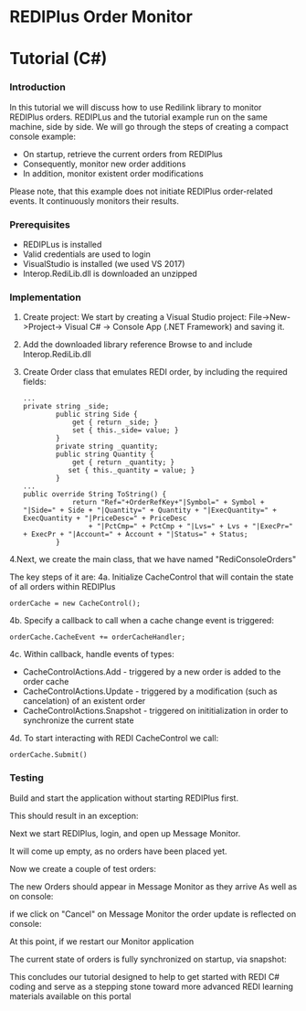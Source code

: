 # REDIPlus Order Monitor
# Tutorial (C#)

### Introduction

In this tutorial we will discuss how to use Redilink library to monitor REDIPlus orders.  REDIPLus and the tutorial example run on the same machine, side by side.  We will go through the steps of creating a compact console example:

* On startup, retrieve the current orders from REDIPlus
* Consequently, monitor new order additions
* In addition, monitor existent order modifications

Please note, that this example does not initiate REDIPlus order-related events.  It continuously monitors their results.

### Prerequisites

* REDIPLus is installed
* Valid credentials are used to login
* VisualStudio is installed (we used VS 2017)
* Interop.RediLib.dll is downloaded an unzipped

### Implementation

1. Create project:
We start by creating a Visual Studio project:
File->New->Project-> Visual C# -> Console App (.NET Framework)
and saving it.

2. Add the downloaded library reference
Browse to and include Interop.RediLib.dll

3. Create Order class that emulates REDI order,
by including the required fields:

    ```
    ...
    private string _side;
            public string Side {
                get { return _side; }
                set { this._side= value; }
            }
            private string _quantity;
            public string Quantity {
                get { return _quantity; }
               set { this._quantity = value; }
            }
    ...
    public override String ToString() {
                return "Ref="+OrderRefKey+"|Symbol=" + Symbol + "|Side=" + Side + "|Quantity=" + Quantity + "|ExecQuantity=" + ExecQuantity + "|PriceDesc=" + PriceDesc 
                    + "|PctCmp=" + PctCmp + "|Lvs=" + Lvs + "|ExecPr=" + ExecPr + "|Account=" + Account + "|Status=" + Status;
            }        
    ```

4.Next, we create the main class, that we have named "RediConsoleOrders" 

The key steps of it are:
4a. Initialize CacheControl that will contain the state of all orders within REDIPlus
```
orderCache = new CacheControl();
```
4b. Specify a callback to call when a cache change event is triggered:
```
orderCache.CacheEvent += orderCacheHandler;
```
4c. Within callback, handle events of types:
 
 * CacheControlActions.Add - triggered by a new order is added to the order cache
 * CacheControlActions.Update - triggered by a modification (such as cancelation) of an existent order
 * CacheControlActions.Snapshot - triggered on inititialization in order to synchronize the current state

4d. To start interacting with REDI CacheControl we call:
```
orderCache.Submit()
```
### Testing

Build and start the application without starting REDIPlus first.

This should result in an exception:

<isREDIRunning>

Next we start REDIPlus, login, and open up Message Monitor.

<REDIOpenMessageMonitor>

It will come up empty, as no orders have been placed yet.

Now we create a couple of test orders:

<REDIOrderCreate>

The new Orders should appear in Message Monitor as they arrive
As well as on console:

<REDIOrdersSnapshot>

if we click on "Cancel" on Message Monitor the order update is reflected on console:

<REDIOrderCancelOnConsole>

At this point, if we restart our Monitor application

The current state of orders is fully synchronized on startup,
via snapshot:

<REDIOrderSnapshotOnRestart>

This concludes our tutorial designed to help to get started with REDI C# coding
and serve as a stepping stone toward more advanced REDI learning materials available on this portal